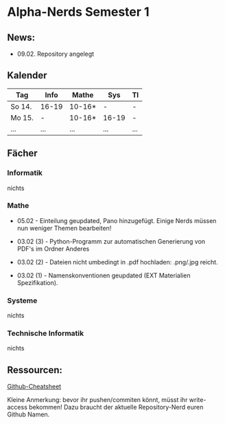 # Alpha-Nerds Semester 1

## News:

* 09.02. Repository angelegt

## Kalender


Tag   | Info | Mathe | Sys | TI
---   | ---  | ---   | --- |---
So 14.|16-19 |10-16* |-    |-
Mo 15.|-     |10-16* |16-19|-
...   |...   |...    |...  |...

## Fächer

### Informatik


nichts

### Mathe


* 05.02 - Einteilung geupdated, Pano hinzugefügt. Einige Nerds müssen nun weniger Themen bearbeiten!

* 03.02 (3) - Python-Programm zur automatischen Generierung von PDF's im Ordner Anderes

* 03.02 (2) - Dateien nicht umbedingt in .pdf hochladen: .png/.jpg reicht.

* 03.02 (1) - Namenskonventionen geupdated (EXT Materialien Spezifikation).

### Systeme


nichts

### Technische Informatik


nichts



## Ressourcen:
[Github-Cheatsheet](https://training.github.com/kit/downloads/github-git-cheat-sheet.pdf)


Kleine Anmerkung: bevor ihr pushen/commiten könnt, müsst ihr write-access bekommen! Dazu braucht der aktuelle Repository-Nerd euren Github Namen.
